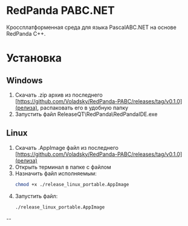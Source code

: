 # RedPanda PABC.NET

Кроссплатформенная среда для языка PascalABC.NET на основе RedPanda C++.

# Установка

## Windows

1. Скачать .zip архив из последнего [https://github.com/Voladsky/RedPanda-PABC/releases/tag/v0.1.0](релиза), распаковать его в удобную папку
2. Запустить файл ReleaseQT\RedPanda\RedPandaIDE.exe

## Linux

1. Скачать .AppImage файл из последнего [https://github.com/Voladsky/RedPanda-PABC/releases/tag/v0.1.0](релиза)
2. Открыть терминал в папке с файлом
3. Назначить файл исполняемым:
   ```bash
   chmod +x ./release_linux_portable.AppImage 
   ```
4. Запустить файл:
   ```bash
   ./release_linux_portable.AppImage 
   ```

--
